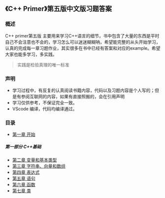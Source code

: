 ## 《C++ Primer》第五版中文版习题答案

### 概述
C++ primer第五版 主要用来学习C++语言的细节，书中包含了大量的东西是平时自己不会注意也不会的，学习怎么可以迷迷糊糊呐，希望能完整的从头开始学习，认真的完成每一章习题作业，其实很多在书中已经有答案和对应的example。希望大家也能多学习，多实践。
> 实践是检验真理的唯一标准

### 声明
* 学习过程中，有反复的认真阅读书籍内容，代码以及习题内容是个人写的；但是有参阅互联网的内容，如果有直接照搬的，会在引用声明
* 学习仅供参考，不保证完全一致。
* VScode 编译，代码均编译通过。

### 目录
* [第一章 开始](https://github.com/Roc-J/Cpp_Primer_Learning/tree/master/Ch01)

##### 第一部分 C++基础
* [第二章 变量和基本类型](https://github.com/Roc-J/Cpp_Primer_Learning/tree/master/Ch02)
* [第三章 字符串、向量和数组](https://github.com/Roc-J/Cpp_Primer_Learning/tree/master/Ch03)
* [第四章 表达式](https://github.com/Roc-J/Cpp_Primer_Learning/tree/master/Ch04)
* [第五章 语句](https://github.com/Roc-J/Cpp_Primer_Learning/tree/master/Ch05)
* [第六章 函数](https://github.com/Roc-J/Cpp_Primer_Learning/tree/master/Ch06)
* [第七章 类](https://github.com/Roc-J/Cpp_Primer_Learning/tree/master/Ch07)
